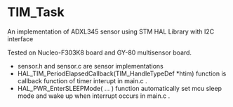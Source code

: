 # TIM_Task
An implementation of ADXL345 sensor using STM HAL Library with I2C interface

Tested on Nucleo-F303K8 board and GY-80 multisensor board.


* sensor.h and sensor.c are sensor implementations
* HAL_TIM_PeriodElapsedCallback(TIM_HandleTypeDef *htim) function is callback function of timer interupt in main.c .
* HAL_PWR_EnterSLEEPMode( ... ) function automatically set mcu sleep mode and wake up when interrupt occurs in main.c .
